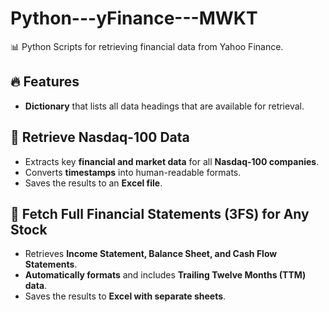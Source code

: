 # Python---yFinance---MWKT
📊 Python Scripts for retrieving financial data from Yahoo Finance.

## 🔥 Features
- **Dictionary** that lists all data headings that are available for retrieval.

## 📌 Retrieve Nasdaq-100 Data
- Extracts key **financial and market data** for all **Nasdaq-100 companies**.
- Converts **timestamps** into human-readable formats.
- Saves the results to an **Excel file**.

## 📖 Fetch Full Financial Statements (3FS) for Any Stock
- Retrieves **Income Statement, Balance Sheet, and Cash Flow Statements**.
- **Automatically formats** and includes **Trailing Twelve Months (TTM) data**.
- Saves the results to **Excel with separate sheets**.
